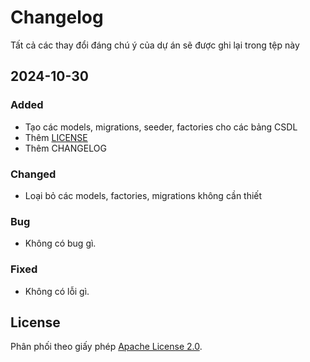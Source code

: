 # Changelog

Tất cả các thay đổi đáng chú ý của dự án sẽ được ghi lại trong tệp này

## 2024-10-30

### Added

-   Tạo các models, migrations, seeder, factories cho các bảng CSDL
-   Thêm [LICENSE](LICENSE)
-   Thêm CHANGELOG

### Changed

-   Loại bỏ các models, factories, migrations không cần thiết

### Bug

-   Không có bug gì.

### Fixed

-   Không có lỗi gì.

## License

Phân phối theo giấy phép [Apache License 2.0](LICENSE).
